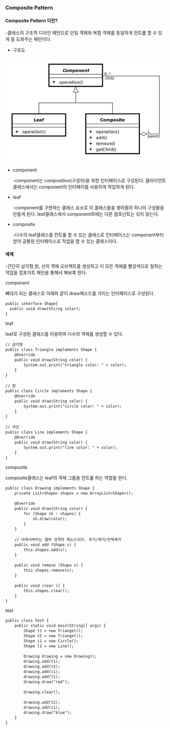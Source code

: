 ### Composite Pattern

#### Composite Pattern 이란?

-클래스의 구조적 디자인 패턴으로 단일 객체와 복합 객체를 동일하게 컨트롤 할 수 있게 뜸 도와주는 패턴이다. 

+ 구조도

![image](https://raw.githubusercontent.com/Hongsomang/Design-Pattern/master/Structral%20Pattern/Composite_Pattern/image/Composite_Pattern.png)				

+ component

  -component는 composition(구성자)을 위한 인터페이스로 구성된다. 클라이언트 클래스에서는 component의 인터페이를 사용하여 작업하게 된다. 

+ leaf

  -component를 구현하는 클래스 요소로 이 클래스들을 쌓아올려 하나의 구성물을 만들게 된다. leaf클래스에서 component외에는 다른 컴포넌트는 섞지 않는다.

+ composite

  -다수의 leaf클래스를 컨트롤 할 수 있는 클래스로 인터페이스는 component부터 얻어 공통된 인터페이스로 작업을 할 수 있는 클래스이다.

#### 예제

-간단히  삼각형,원, 선의 객체 오브젝트를 생성하고 이 모든 객체를 빨강색으로 칠하는 작업을 컴포지트 패턴을 통해서 해보록 한다.

component

뼈대가 되는 클래스로 아래와 같이 draw메소드를 가지는 인터페이스로 구성된다. 

```
public interface Shape{
  public void draw(Stirng color);
}
```

leaf

leaf로 구성된 클래스를 이용하여 다수의 객체를 생성할 수 있다. 

```
// 삼각형
public class Triangle implements Shape {
    @Override
    public void draw(String color) {
        System.out.print("triangle color: " + color);
    }
}

// 원
public class Circle implements Shape {
    @Override
    public void draw(String color) {
        System.out.print("circle color: " + color);
    }
}

// 라인
public class Line implements Shape {
    @Override
    public void draw(String color) {
        System.out.print("line color: " + color);
    }
}
```

composite

composite클래스는 leaf의 객체 그룹을 컨트롤 하는 역할을 한다.

```
public class Drawing implements Shape {
    private List<Shape> shapes = new ArrayList<Shape>();

    @Override
    public void draw(String color) {
        for (Shape sh : shapes) {
            sh.draw(color);
        }
    }

    // 아래서부터는 헬퍼 성격의 메소드이다. 추가/제거/전체제거
    public void add (Shape s) {
        this.shapes.add(s);
    }

    public void remove (Shape s) {
        this.shapes.remove(s);
    }

    public void clear () {
        this.shapes.clear();
    }
}
```

test

```
public class Test {
    public static void main(String[] args) {
        Shape t1 = new Triangel();
        Shape t2 = new Triangel();
        Shape c1 = new Circle();
        Shape l1 = new Line();

        Drawing drawing = new Drawing();
        drawing.add(t1);
        drawing.add(t2);
        drawing.add(c1);
        drawing.add(l1);
        drawing.draw("red");

        drawing.clear();

        drawing.add(t2);
        drawing.add(c1);
        drawing.draw("blue");
    }
}
```

